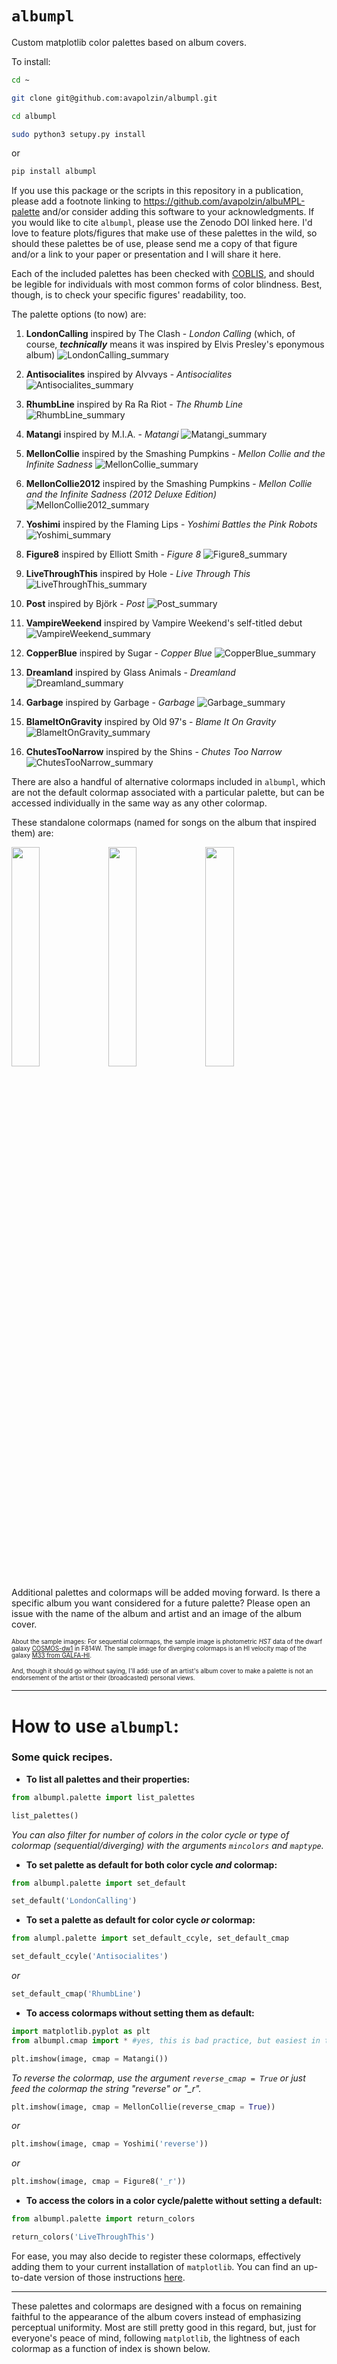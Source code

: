 # `albumpl`
Custom matplotlib color palettes based on album covers.

To install:
```bash
cd ~

git clone git@github.com:avapolzin/albumpl.git

cd albumpl

sudo python3 setupy.py install

````
or 
```bash
pip install albumpl
```

If you use this package or the scripts in this repository in a publication, please add a footnote linking to https://github.com/avapolzin/albuMPL-palette and/or consider adding this software to your acknowledgments. If you would like to cite `albumpl`, please use the Zenodo DOI linked here. I'd love to feature plots/figures that make use of these palettes in the wild, so should these palettes be of use, please send me a copy of that figure and/or a link to your paper or presentation and I will share it here.

Each of the included palettes has been checked with [COBLIS](https://www.color-blindness.com/coblis-color-blindness-simulator/), and should be legible for individuals with most common forms of color blindness. Best, though, is to check your specific figures' readability, too.


The palette options (to now) are:
1. __LondonCalling__ inspired by The Clash - _London Calling_ (which, of course, ***technically*** means it was inspired by Elvis Presley's eponymous album)
![LondonCalling_summary](https://github.com/avapolzin/albumpl/assets/29441772/780dc5a5-1a4f-47cc-9cf1-f2e0aad68a6c)

2. __Antisocialites__ inspired by Alvvays - _Antisocialites_
![Antisocialites_summary](https://github.com/avapolzin/albumpl/assets/29441772/79e3f41f-2634-458d-88d0-ce69bb5eae34)

3. __RhumbLine__ inspired by Ra Ra Riot - _The Rhumb Line_
![RhumbLine_summary](https://github.com/avapolzin/albumpl/assets/29441772/38d0058c-5a89-47dd-887a-92e2cba95765)

4. __Matangi__ inspired by M.I.A. - _Matangi_
![Matangi_summary](https://github.com/avapolzin/albumpl/assets/29441772/a2514337-34ce-42f6-bc06-7cb50d9b16f4)

5. __MellonCollie__ inspired by the Smashing Pumpkins - _Mellon Collie and the Infinite Sadness_
![MellonCollie_summary](https://github.com/avapolzin/albumpl/assets/29441772/762333f5-a749-4a31-8556-c135ce286d78)

6. __MellonCollie2012__ inspired by the Smashing Pumpkins - _Mellon Collie and the Infinite Sadness (2012 Deluxe Edition)_
![MellonCollie2012_summary](https://github.com/avapolzin/albumpl/assets/29441772/2daef05d-9b29-41f3-b7ee-d45ac8da2142)

7. __Yoshimi__ inspired by the Flaming Lips - _Yoshimi Battles the Pink Robots_
![Yoshimi_summary](https://github.com/avapolzin/albumpl/assets/29441772/f2c3ff06-eaa3-4cd9-aa40-82379451af82)

8. __Figure8__ inspired by Elliott Smith - _Figure 8_
![Figure8_summary](https://github.com/avapolzin/albumpl/assets/29441772/dfd75c64-e5ef-4808-b490-55c1b22e1fc0)

9. __LiveThroughThis__ inspired by Hole - _Live Through This_
![LiveThroughThis_summary](https://github.com/avapolzin/albumpl/assets/29441772/e15d78bb-afc8-4099-a92b-9289a07af508)

10. __Post__ inspired by Björk - _Post_
![Post_summary](https://github.com/avapolzin/albumpl/assets/29441772/60ebd12f-3a9c-4435-aa57-bcef7a439afa)

11. __VampireWeekend__ inspired by Vampire Weekend's self-titled debut
![VampireWeekend_summary](https://github.com/avapolzin/albumpl/assets/29441772/50c3015a-31e6-416a-89ac-c13f4f9ddf08)

12. __CopperBlue__ inspired by Sugar - _Copper Blue_
![CopperBlue_summary](https://github.com/avapolzin/albumpl/assets/29441772/612794be-43a7-469f-b79b-fcc14ad0093c)

13. __Dreamland__ inspired by Glass Animals - _Dreamland_
![Dreamland_summary](https://github.com/avapolzin/albumpl/assets/29441772/14e07728-374d-44cc-85ac-c6c4c84b29da)

14. __Garbage__ inspired by Garbage - _Garbage_
![Garbage_summary](https://github.com/avapolzin/albumpl/assets/29441772/d754af41-f976-4198-a1e6-97fc4cac8d81)

15. __BlameItOnGravity__ inspired by Old 97's - _Blame It On Gravity_
![BlameItOnGravity_summary](https://github.com/avapolzin/albumpl/assets/29441772/c0b3c4ba-4380-47c7-ae82-fe94442f2dd2)

16. __ChutesTooNarrow__ inspired by the Shins - _Chutes Too Narrow_
![ChutesTooNarrow_summary](https://github.com/avapolzin/albumpl/assets/29441772/16f284bc-8435-42e8-bdbc-acc948f00a06)


There are also a handful of alternative colormaps included in `albumpl`, which are not the default colormap associated with a particular palette, but can be accessed individually in the same way as any other colormap.

These standalone colormaps (named for songs on the album that inspired them) are:

<img src ="https://user-images.githubusercontent.com/29441772/213897847-131d6c8f-ab4e-4f95-bee7-4cc77fde2ec6.png" width=30%> <img src="https://user-images.githubusercontent.com/29441772/210009492-2f98280c-4451-4ae7-88f6-a58724e4fa3c.png" width=30%> <img src="https://github.com/avapolzin/albumpl/assets/29441772/118d7146-0d5e-42dc-9228-0bd3beab2307" width=30%>



Additional palettes and colormaps will be added moving forward. Is there a specific album you want considered for a future palette? Please open an issue with the name of the album and artist and an image of the album cover.

<sup><sub>About the sample images: For sequential colormaps, the sample image is photometric _HST_ data of the dwarf galaxy [COSMOS-dw1](https://ui.adsabs.harvard.edu/abs/2021ApJ...914L..23P/abstract) in F814W. The sample image for diverging colormaps is an HI velocity map of the galaxy [M33 from GALFA-HI](https://ui.adsabs.harvard.edu/abs/2009ApJ...703.1486P/abstract). </sub></sup>

<sup><sub>And, though it should go without saying, I'll add: use of an artist's album cover to make a palette is not an endorsement of the artist or their (broadcasted) personal views.</sub></sup>

***
# How to use `albumpl`:
### Some quick recipes.

- **To list all palettes and their properties:**
```python
from albumpl.palette import list_palettes

list_palettes()
```
*You can also filter for number of colors in the color cycle or type of colormap (sequential/diverging) with the arguments `mincolors` and `maptype`.*

- **To set palette as default for both color cycle *and* colormap:**
```python
from albumpl.palette import set_default

set_default('LondonCalling')
```

- **To set a palette as default for color cycle *or* colormap:**
```python
from alumpl.palette import set_default_ccyle, set_default_cmap

set_default_ccyle('Antisocialites')
```
*or*
```python
set_default_cmap('RhumbLine')
```

- **To access colormaps without setting them as default:**
```python
import matplotlib.pyplot as plt
from albumpl.cmap import * #yes, this is bad practice, but easiest in this case!

plt.imshow(image, cmap = Matangi())
```
*To reverse the colormap, use the argument `reverse_cmap = True` or just feed the colormap the string "reverse" or "_r".*
```python
plt.imshow(image, cmap = MellonCollie(reverse_cmap = True))
```
*or*
```python
plt.imshow(image, cmap = Yoshimi('reverse'))
```
*or*
```python
plt.imshow(image, cmap = Figure8('_r'))
```
- **To access the colors in a color cycle/palette without setting a default:**
```python
from albumpl.palette import return_colors

return_colors('LiveThroughThis')
```

For ease, you may also decide to register these colormaps, effectively adding them to your current installation of `matplotlib`. You can find an up-to-date version of those instructions [here](https://matplotlib.org/stable/api/cm_api.html).

***
These palettes and colormaps are designed with a focus on remaining faithful to the appearance of the album covers instead of emphasizing perceptual uniformity. Most are still pretty good in this regard, but, just for everyone's peace of mind, following `matplotlib`, the lightness of each colormap as a function of index is shown below.

